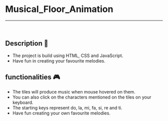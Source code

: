 # **Musical_Floor_Animation** 

---

<br>

## **Description 📃**
- The project is build using HTML, CSS and JavaScript.
- Have fun in creating your favourite melodies.

## **functionalities 🎮**
- The tiles will produce music when mouse hovered on them.
- You can also click on the characters mentioned on the tiles on your keyboard.
- The starting keys represent do, la, mi, fa, si, re and ti.
- Have fun creating your own favourite melodies.
<br>

